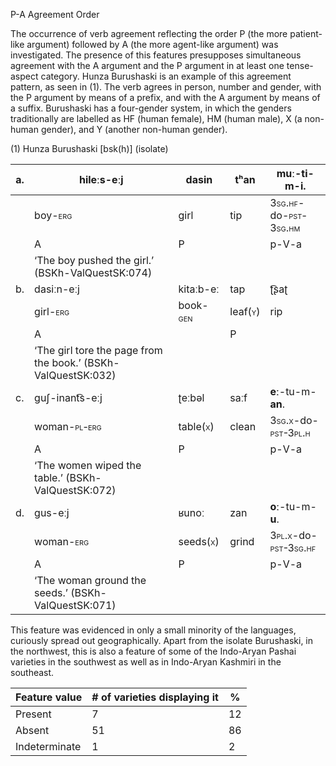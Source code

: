 P-A Agreement Order

The occurrence of verb agreement reflecting the order P (the more
patient-like argument) followed by A (the more agent-like argument) was
investigated. The presence of this features presupposes simultaneous
agreement with the A argument and the P argument in at least one
tense-aspect category. Hunza Burushaski is an example of this agreement
pattern, as seen in (1). The verb agrees in person, number and gender,
with the P argument by means of a prefix, and with the A argument by
means of a suffix. Burushaski has a four-gender system, in which the
genders traditionally are labelled as HF (human female), HM (human
male), X (a non-human gender), and Y (another non-human gender).

(1) <span id="_Ref12281344" class="anchor"></span>Hunza Burushaski
    \[bsk(h)\] (isolate)

| a.  | hileːs-eːj                                                    | dasin                                                  | tʰan                                                  | **muː**-ti-m-**i**.                                                                                              |
|-----|---------------------------------------------------------------|--------------------------------------------------------|-------------------------------------------------------|------------------------------------------------------------------------------------------------------------------|
|     | boy-<span style="font-variant:small-caps;">erg</span>         | girl                                                   | tip                                                   | <span style="font-variant:small-caps;">3sg.hf</span>-do-<span style="font-variant:small-caps;">pst-3sg.hm</span> |
|     | A                                                             | P                                                      |                                                       | p-V-a                                                                                                            |
|     | ‘The boy pushed the girl.’ (BSKh-ValQuestSK:074)              |
| b.  | dasiːn-eːj                                                    | kitaːb-eː                                              | tap                                                   | ʈ͡ʂaʈ                                                                                                             |
|     | girl-<span style="font-variant:small-caps;">erg</span>        | book-<span style="font-variant:small-caps;">gen</span> | leaf(<span style="font-variant:small-caps;">y</span>) | rip                                                                                                              |
|     | A                                                             |                                                        | P                                                     |                                                                                                                  |
|     | ‘The girl tore the page from the book.’ (BSKh-ValQuestSK:032) |
| c.  | guʃ-inant͡s-eːj                                                | ʈeːbəl                                                 | saːf                                                  | **eː**-tu-m-**an**.                                                                                              |
|     | woman-<span style="font-variant:small-caps;">pl-erg</span>    | table(<span style="font-variant:small-caps;">x</span>) | clean                                                 | <span style="font-variant:small-caps;">3sg.x</span>-do-<span style="font-variant:small-caps;">pst-3pl.h</span>   |
|     | A                                                             | P                                                      |                                                       | p-V-a                                                                                                            |
|     | ‘The women wiped the table.’ (BSKh-ValQuestSK:072)            |
| d.  | gus-eːj                                                       | ʁunoː                                                  | zan                                                   | **oː**-tu-m-**u**.                                                                                               |
|     | woman-<span style="font-variant:small-caps;">erg</span>       | seeds(<span style="font-variant:small-caps;">x</span>) | grind                                                 | <span style="font-variant:small-caps;">3pl.x</span>-do-<span style="font-variant:small-caps;">pst-3sg.hf</span>  |
|     | A                                                             | P                                                      |                                                       | p-V-a                                                                                                            |
|     | ‘The woman ground the seeds.’ (BSKh-ValQuestSK:071)           |

This feature was evidenced in only a small minority of the languages,
curiously spread out geographically. Apart from the isolate Burushaski,
in the northwest, this is also a feature of some of the Indo-Aryan
Pashai varieties in the southwest as well as in Indo-Aryan Kashmiri in
the southeast.

| Feature value | \# of varieties displaying it | %   |
|---------------|-------------------------------|-----|
| Present       | 7                             | 12  |
| Absent        | 51                            | 86  |
| Indeterminate | 1                             | 2   |


